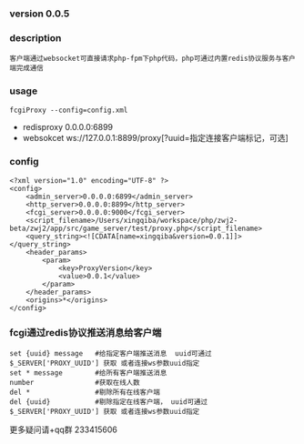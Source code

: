 
### version 0.0.5

### description
```
客户端通过websocket可直接请求php-fpm下php代码，php可通过内置redis协议服务与客户端完成通信
```

### usage
```
fcgiProxy --config=config.xml
```
* redisproxy 0.0.0.0:6899
* websokcet  ws://127.0.0.1:8899/proxy[?uuid=指定连接客户端标记，可选]

### config
```
<?xml version="1.0" encoding="UTF-8" ?>
<config>
	<admin_server>0.0.0.0:6899</admin_server>
	<http_server>0.0.0.0:8899</http_server>
	<fcgi_server>0.0.0.0:9000</fcgi_server>
	<script_filename>/Users/xingqiba/workspace/php/zwj2-beta/zwj2/app/src/game_server/test/proxy.php</script_filename>
	<query_string><![CDATA[name=xingqiba&version=0.0.1]]></query_string>
	<header_params>
		<param>
			<key>ProxyVersion</key>
			<value>0.0.1</value>
		</param>
	</header_params>
	<origins>*</origins>
</config>
```

### fcgi通过redis协议推送消息给客户端
```
set {uuid} message   #给指定客户端推送消息  uuid可通过$_SERVER['PROXY_UUID'] 获取 或者连接ws参数uuid指定
set * message        #给所有客户端推送消息
number               #获取在线人数
del *                #剔除所有在线客户端
del {uuid}           #剔除指定在线客户端， uuid可通过$_SERVER['PROXY_UUID'] 获取 或者连接ws参数uuid指定
```

更多疑问请+qq群 233415606
